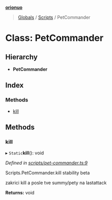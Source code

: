 **[orionuo](../README.md)**

> [Globals](../globals.md) / [Scripts](../modules/scripts.md) / PetCommander

# Class: PetCommander

## Hierarchy

* **PetCommander**

## Index

### Methods

* [kill](scripts.petcommander.md#kill)

## Methods

### kill

▸ `Static`**kill**(): void

*Defined in [scripts/pet-commander.ts:9](https://github.com/msviha/orionuo/blob/3c173cb/src/scripts/pet-commander.ts#L9)*

Scripts.PetCommander.kill
stability beta

zakrici kill a posle tve summy/pety na lastattack

**Returns:** void
